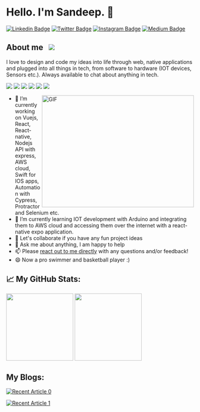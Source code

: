 # Hello. I'm Sandeep. 👋

[![Linkedin Badge](https://img.shields.io/badge/-LinkedIn-0e76a8?style=flat-square&logo=Linkedin&logoColor=white)](https://www.linkedin.com/in/sandeep-yaramchitti-74833475/)
[![Twitter Badge](https://img.shields.io/badge/-Twitter-00acee?style=flat-square&logo=Twitter&logoColor=white)](https://twitter.com/sandeep01957280)
[![Instagram Badge](https://img.shields.io/badge/-Instagram-e4405f?style=flat-square&logo=Instagram&logoColor=white)](https://www.instagram.com/________s.a.n.d.e.e.p_____/)
[![Medium Badge](https://img.shields.io/badge/medium-%2312100E.svg?&style=for-square&logo=medium&logoColor=white)](https://sandeepkumary.medium.com)

## About me &nbsp; ![](https://visitor-badge.glitch.me/badge?page_id=SandeepKumarYaramchitti.visitor-badge)

I love to design and code my ideas into life through web, native applications and plugged into all things in tech, from software to hardware (IOT devices, Sensors etc.). Always available to chat about anything in tech.

<a href="#"><img src="https://img.shields.io/badge/Full%20Stack-Developer-white?style=for-the-badge"></a>
<a href="#"><img src="https://img.shields.io/badge/Automation-Engineer-white?style=for-the-badge"></a>
<a href="#"><img src="https://img.shields.io/badge/DevOps%20-Engineer-white?style=for-the-badge"></a>
<a href="#"><img src="https://img.shields.io/badge/Cloud%20-Engineering-white?style=for-the-badge"></a>
<a href="#"><img src="https://img.shields.io/badge/IOT-Development-white?style=for-the-badge"></a>
<a href="#"><img src="https://img.shields.io/badge/IOS%20App-Development-white?style=for-the-badge"></a>

<img align="right" alt="GIF" src="https://raw.githubusercontent.com/SandeepKumarYaramchitti/SandeepKumarYaramchitti/main/images/ProfileImage.gif" width="408" height="300" />




- 🔭 I’m currently working on Vuejs, React, React-native, Nodejs API with express, AWS cloud, Swift for IOS apps, Automation with Cypress, Protractor and Selenium etc.
- 🌱 I’m currently learning IOT development with Arduino and integrating them to AWS cloud and accessing them over the internet with a react-native expo application.
- 👯 Let's collaborate if you have any fun project ideas
- 💬 Ask me about anything, I am happy to help
- 📫 Please [react out to me directly](mailto:ysandeepkumar88@gmail.com) with any questions and/or feedback!
- 😄 Now a pro swimmer and basketball player :) 







## 📈 My GitHub Stats:

<p>
  <img height="180em" src="https://github-readme-stats.vercel.app/api?username=SandeepKumarYaramchitti&show_icons=true&hide_border=true&&count_private=true&include_all_commits=true" />
  <img height="180em" src="https://github-readme-stats.vercel.app/api/top-langs/?username=SandeepKumarYaramchitti&show_icons=true&hide_border=true&layout=compact&langs_count=8"/>
</p>

## My Blogs:

<a target="_blank" href="https://github-readme-medium-recent-article.vercel.app/medium/@sandeepkumary/0"><img src="https://github-readme-medium-recent-article.vercel.app/medium/@sandeepkumary/0" alt="Recent Article 0"> 
  
<a target="_blank" href="https://github-readme-medium-recent-article.vercel.app/medium/@sandeepkumary/1"><img src="https://github-readme-medium-recent-article.vercel.app/medium/@sandeepkumary/1" alt="Recent Article 1"> 

